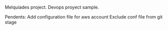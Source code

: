 Melquíades project. Devops proyect sample.
    
Pendents:
    Add configuration file for aws account
    Exclude conf file from git stage
